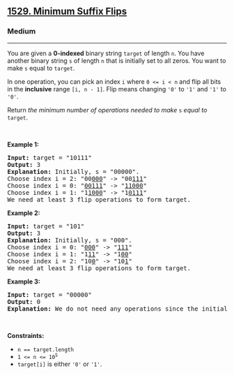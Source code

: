 <h2><a href="https://leetcode.com/problems/minimum-suffix-flips/">1529. Minimum Suffix Flips</a></h2><h3>Medium</h3><hr><div style="user-select: auto;"><p style="user-select: auto;">You are given a <strong style="user-select: auto;">0-indexed</strong> binary string <code style="user-select: auto;">target</code> of length <code style="user-select: auto;">n</code>. You have another binary string <code style="user-select: auto;">s</code> of length <code style="user-select: auto;">n</code> that is initially set to all zeros. You want to make <code style="user-select: auto;">s</code> equal to <code style="user-select: auto;">target</code>.</p>

<p style="user-select: auto;">In one operation, you can pick an index <code style="user-select: auto;">i</code> where <code style="user-select: auto;">0 &lt;= i &lt; n</code> and flip all bits in the <strong style="user-select: auto;">inclusive</strong> range <code style="user-select: auto;">[i, n - 1]</code>. Flip means changing <code style="user-select: auto;">'0'</code> to <code style="user-select: auto;">'1'</code> and <code style="user-select: auto;">'1'</code> to <code style="user-select: auto;">'0'</code>.</p>

<p style="user-select: auto;">Return <em style="user-select: auto;">the minimum number of operations needed to make </em><code style="user-select: auto;">s</code><em style="user-select: auto;"> equal to </em><code style="user-select: auto;">target</code>.</p>

<p style="user-select: auto;">&nbsp;</p>
<p style="user-select: auto;"><strong style="user-select: auto;">Example 1:</strong></p>

<pre style="user-select: auto;"><strong style="user-select: auto;">Input:</strong> target = "10111"
<strong style="user-select: auto;">Output:</strong> 3
<strong style="user-select: auto;">Explanation:</strong> Initially, s = "00000".
Choose index i = 2: "00<u style="user-select: auto;">000</u>" -&gt; "00<u style="user-select: auto;">111</u>"
Choose index i = 0: "<u style="user-select: auto;">00111</u>" -&gt; "<u style="user-select: auto;">11000</u>"
Choose index i = 1: "1<u style="user-select: auto;">1000</u>" -&gt; "1<u style="user-select: auto;">0111</u>"
We need at least 3 flip operations to form target.
</pre>

<p style="user-select: auto;"><strong style="user-select: auto;">Example 2:</strong></p>

<pre style="user-select: auto;"><strong style="user-select: auto;">Input:</strong> target = "101"
<strong style="user-select: auto;">Output:</strong> 3
<strong style="user-select: auto;">Explanation:</strong> Initially, s = "000".
Choose index i = 0: "<u style="user-select: auto;">000</u>" -&gt; "<u style="user-select: auto;">111</u>"
Choose index i = 1: "1<u style="user-select: auto;">11</u>" -&gt; "1<u style="user-select: auto;">00</u>"
Choose index i = 2: "10<u style="user-select: auto;">0</u>" -&gt; "10<u style="user-select: auto;">1</u>"
We need at least 3 flip operations to form target.
</pre>

<p style="user-select: auto;"><strong style="user-select: auto;">Example 3:</strong></p>

<pre style="user-select: auto;"><strong style="user-select: auto;">Input:</strong> target = "00000"
<strong style="user-select: auto;">Output:</strong> 0
<strong style="user-select: auto;">Explanation:</strong> We do not need any operations since the initial s already equals target.
</pre>

<p style="user-select: auto;">&nbsp;</p>
<p style="user-select: auto;"><strong style="user-select: auto;">Constraints:</strong></p>

<ul style="user-select: auto;">
	<li style="user-select: auto;"><code style="user-select: auto;">n == target.length</code></li>
	<li style="user-select: auto;"><code style="user-select: auto;">1 &lt;= n &lt;= 10<sup style="user-select: auto;">5</sup></code></li>
	<li style="user-select: auto;"><code style="user-select: auto;">target[i]</code> is either <code style="user-select: auto;">'0'</code> or <code style="user-select: auto;">'1'</code>.</li>
</ul>
</div>